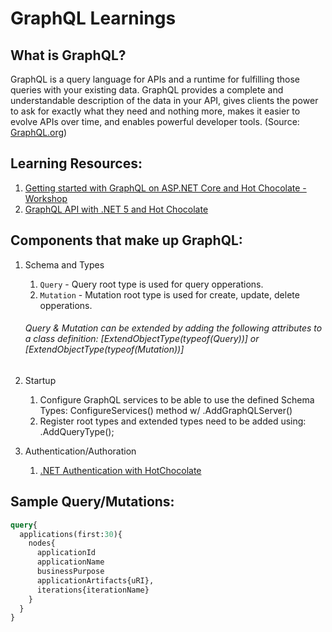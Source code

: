 # GraphQL Learnings

## What is GraphQL?

GraphQL is a query language for APIs and a runtime for fulfilling those queries with your existing data. GraphQL provides a complete and understandable description of the data in your API, gives clients the power to ask for exactly what they need and nothing more, makes it easier to evolve APIs over time, and enables powerful developer tools. (Source: [GraphQL.org](https://graphql.org/))

## Learning Resources:

1. [Getting started with GraphQL on ASP.NET Core and Hot Chocolate - Workshop](https://github.com/ChilliCream/graphql-workshop)
2. [GraphQL API with .NET 5 and Hot Chocolate](https://youtu.be/HuN94qNwQmM)

## Components that make up GraphQL:

1. Schema and Types
   1. `Query` - Query root type is used for query opperations.
   1. `Mutation` - Mutation root type is used for create, update, delete opperations.

    ###### Query & Mutation can be extended by adding the following attributes to a class definition: [ExtendObjectType(typeof(Query))] or [ExtendObjectType(typeof(Mutation))]
   
2. Startup
    1. Configure GraphQL services to be able to use the defined Schema Types: ConfigureServices() method w/ .AddGraphQLServer()
    1. Register root types and extended types need to be added using: .AddQueryType<QueryType>();

3. Authentication/Authoration
    1. [.NET Authentication with HotChocolate](../.NET)
  
## Sample Query/Mutations:
  
  ```GraphQL
  query{
    applications(first:30){
      nodes{
        applicationId
        applicationName
        businessPurpose
        applicationArtifacts{uRI}, 
        iterations{iterationName}
      }
    }
  }
  ```

